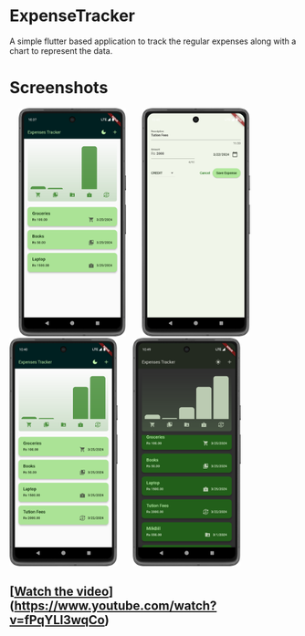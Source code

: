 # ExpenseTracker
A simple flutter based application to track the regular expenses along with a chart to represent the data.
# Screenshots
&nbsp; &nbsp; <img src="demo/expense1.png" height="400"> &nbsp; &nbsp; &nbsp; <img src="demo/expnse2.png" height="400">
&nbsp; &nbsp; <img src="demo/expense3.png" height="400"> &nbsp; &nbsp; &nbsp; <img src="demo/expense_dark.png" height="400">

[[Watch the video](https://img.youtube.com/vi/fPqYLl3wqCo/maxresdefault.jpg)](https://www.youtube.com/watch?v=fPqYLl3wqCo)
---
